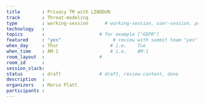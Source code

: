 ```yaml
---
title        : Privacy TM with LINDDUN
track        : Threat-modeling
type         : working-session      # working-session, user-session, product-session
technology   :
topics       :                    # for example ["GDPR"]
featured     : "yes"                   # review with summit team "yes"
when_day     : Thur                   # i.e.    Tue
when_time    : AM-1                   # i.e.    AM-1
room_layout  :                    #
room_id      :
session_slack: 
status       : draft              # draft, review-content, done
description  :
organizers   : Mario Platt
participants :
---
```



<!--(add intro)

## WHY

(...)

## What

(...)

## Outcomes

(...)

## References

(...)


## Previous-->
